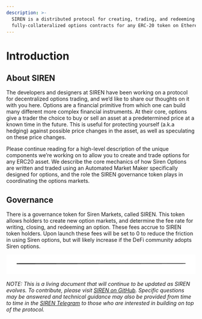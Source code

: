 ```yaml
---
description: >-
  SIREN is a distributed protocol for creating, trading, and redeeming
  fully-collateralized options contracts for any ERC-20 token on Ethereum.
---
```


# Introduction

## About SIREN

The developers and designers at SIREN have been working on a protocol for decentralized options trading, and we’d like to share our thoughts on it with you here. Options are a financial primitive from which one can build many different more complex financial instruments. At their core, options give a trader the choice to buy or sell an asset at a predetermined price at a known time in the future. This is useful for protecting yourself \(a.k.a hedging\) against possible price changes in the asset, as well as speculating on these price changes.

Please continue reading for a high-level description of the unique components we’re working on to allow you to create and trade options for any ERC20 asset. We describe the core mechanics of how Siren Options are written and traded using an Automated Market Maker specifically designed for options, and the role the SIREN governance token plays in coordinating the options markets.

## Governance

There is a governance token for Siren Markets, called SIREN. This token allows holders to create new option markets, and determine the fee rate for writing, closing, and redeeming an option. These fees accrue to SIREN token holders. Upon launch these fees will be set to 0 to reduce the friction in using Siren options, but will likely increase if the DeFi community adopts Siren options.

![](.gitbook/assets/image.png)

_NOTE: This is a living document that will continue to be updated as SIREN evolves. To contribute, please visit_ [_SIREN on GitHub_](https://github.com/sirenmarkets/core)_. Specific questions may be answered and technical guidance may also be provided from time to time in the_ [_SIREN Telegram_](https://t.me/sirenmarkets) _to those who are interested in building on top of the protocol._

